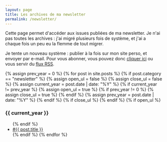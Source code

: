 ```yaml
---
layout: page
title: Les archives de ma newsletter
permalink: /newsletter/
---
```

<article class="page">
<div>
<p>
Cette page permet d'accéder aux issues publiées de ma newsletter.
Je n'ai pas toutes les archives : j'ai migré plusieurs fois de système, et j'ai a chaque fois un peu eu la flemme de tout migrer.

Je tente un nouveau système : publier à la fois sur mon site perso, et envoyer par e-mail.
Pour vous abonner, vous pouvez donc <a href="{{ site.projects-links.newsletter_subscribe }}">cliquer ici</a> ou vous servir du <a href="{{ site.baseurl }}/feed.xml">flux RSS</a>.
</p>
</div>
  <div class="posts">
  {% assign prev_year = 0 %}
  {% for post in site.posts %}
    {% if post.category == "newsletter" %}
      {% assign open_ul = false %}
      {% assign close_ul = false %}
      {% assign current_year = post.date | date: "%Y"  %}
      {% if current_year != prev_year %}
        {% assign open_ul = true %}
        {% if prev_year != 0 %}
          {% assign close_ul = true %}
        {% endif %}
        {% assign prev_year = post.date | date: "%Y"  %}
      {% endif %}
      {% if close_ul %}
        </ul>
      {% endif %}
      {% if open_ul %}
        <h3>{{ current_year }}</h3>
        <ul class="post">
      {% endif %}
        <li>
          <a href="{{ site.baseurl }}{{ post.url }}">#{{ post.title }}</a>
        </li>
    {% endif %}
  {% endfor %}
  </ul>
  </div>
</article>
